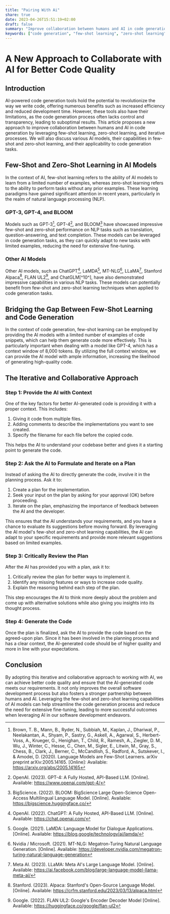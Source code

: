 ```yaml
---
title: "Pairing With Ai"
share: true
date: 2023-04-26T15:51:19+02:00
draft: false
summary: "Improve collaboration between humans and AI in code generation, leveraging few-shot learning, zero-shot learning, and iterative processes. The method involves providing context, asking the AI to formulate and iterate on a plan, critically reviewing the plan, and generating the code, resulting in better code quality and fostering a stronger partnership between humans and AI."
keywords: ["code generation", "few-shot learning", "zero-shot learning", "AI models", "collaboration"]
---
```


# A New Approach to Collaborate with AI for Better Code Quality

## Introduction

AI-powered code generation tools hold the potential to revolutionize the way we write code, offering numerous benefits such as increased efficiency and reduced development time. However, these tools also have their limitations, as the code generation process often lacks control and transparency, leading to suboptimal results. This article proposes a new approach to improve collaboration between humans and AI in code generation by leveraging few-shot learning, zero-shot learning, and iterative processes. We will also discuss various AI models, their capabilities in few-shot and zero-shot learning, and their applicability to code generation tasks.

## Few-Shot and Zero-Shot Learning in AI Models

In the context of AI, few-shot learning refers to the ability of AI models to learn from a limited number of examples, whereas zero-shot learning refers to the ability to perform tasks without any prior examples. These learning paradigms have gained significant attention in recent years, particularly in the realm of natural language processing (NLP).

### GPT-3, GPT-4, and BLOOM

Models such as GPT-3[^1^], GPT-4[^2^], and BLOOM[^3^] have showcased impressive few-shot and zero-shot performance on NLP tasks such as translation, question-answering, and text completion. These models can be leveraged in code generation tasks, as they can quickly adapt to new tasks with limited examples, reducing the need for extensive fine-tuning.

### Other AI Models

Other AI models, such as ChatGPT[^4^], LaMDA[^5^], MT-NLG[^6^], LLaMA[^7^], Stanford Alpaca[^8^], FLAN UL2[^9^], and ChatGLM[^10^], have also demonstrated impressive capabilities in various NLP tasks. These models can potentially benefit from few-shot and zero-shot learning techniques when applied to code generation tasks.

## Bridging the Gap Between Few-Shot Learning and Code Generation

In the context of code generation, few-shot learning can be employed by providing the AI models with a limited number of examples of code snippets, which can help them generate code more effectively. This is particularly important when dealing with a model like GPT-4, which has a context window of 8,000 tokens. By utilizing the full context window, we can provide the AI model with ample information, increasing the likelihood of generating high-quality code.

## The Iterative and Collaborative Approach

### Step 1: Provide the AI with Context

One of the key factors for better AI-generated code is providing it with a proper context. This includes:

1. Giving it code from multiple files.
2. Adding comments to describe the implementations you want to see created.
3. Specify the filename for each file before the copied code.

This helps the AI to understand your codebase better and gives it a starting point to generate the code.

### Step 2: Ask the AI to Formulate and Iterate on a Plan

Instead of asking the AI to directly generate the code, involve it in the planning process. Ask it to:

1. Create a plan for the implementation.
2. Seek your input on the plan by asking for your approval (OK) before proceeding.
3. Iterate on the plan, emphasizing the importance of feedback between the AI and the developer.

This ensures that the AI understands your requirements, and you have a chance to evaluate its suggestions before moving forward. By leveraging the AI model's few-shot and zero-shot learning capabilities, the AI can adapt to your specific requirements and provide more relevant suggestions based on limited examples.

### Step 3: Critically Review the Plan

After the AI has provided you with a plan, ask it to:

1. Critically review the plan for better ways to implement it.
2. Identify any missing features or ways to increase code quality.
3. Explain the reasoning behind each step of the plan.

This step encourages the AI to think more deeply about the problem and come up with alternative solutions while also giving you insights into its thought process.

### Step 4: Generate the Code

Once the plan is finalized, ask the AI to provide the code based on the agreed-upon plan. Since it has been involved in the planning process and has a clear context, the AI-generated code should be of higher quality and more in line with your expectations.

## Conclusion

By adopting this iterative and collaborative approach to working with AI, we can achieve better code quality and ensure that the AI-generated code meets our requirements. It not only improves the overall software development process but also fosters a stronger partnership between humans and AI. Leveraging the few-shot and zero-shot learning capabilities of AI models can help streamline the code generation process and reduce the need for extensive fine-tuning, leading to more successful outcomes when leveraging AI in our software development endeavors.

[^1^]: Brown, T. B., Mann, B., Ryder, N., Subbiah, M., Kaplan, J., Dhariwal, P., Neelakantan, A., Shyam, P., Sastry, G., Askell, A., Agarwal, S., Herbert-Voss, A., Krueger, G., Henighan, T., Child, R., Ramesh, A., Ziegler, D. M., Wu, J., Winter, C., Hesse, C., Chen, M., Sigler, E., Litwin, M., Gray, S., Chess, B., Clark, J., Berner, C., McCandlish, S., Radford, A., Sutskever, I., & Amodei, D. (2020). Language Models are Few-Shot Learners. arXiv preprint arXiv:2005.14165. [Online]: Available: https://arxiv.org/abs/2005.14165

[^2^]: OpenAI. (2023). GPT-4: A Fully Hosted, API-Based LLM. [Online]. Available: https://www.openai.com/gpt-4/

[^3^]: BigScience. (2022). BLOOM: BigScience Large Open-Science Open-Access Multilingual Language Model. [Online]. Available: https://bigscience.huggingface.co/

[^4^]: OpenAI. (2022). ChatGPT: A Fully Hosted, API-Based LLM. [Online]. Available: https://chat.openai.com/

[^5^]: Google. (2021). LaMDA: Language Model for Dialogue Applications. [Online]. Available: https://blog.google/technology/ai/lamda/

[^6^]: Nvidia / Microsoft. (2021). MT-NLG: Megatron-Turing Natural Language Generation. [Online]. Available: https://developer.nvidia.com/megatron-turing-natural-language-generation

[^7^]: Meta AI. (2023). LLaMA: Meta AI's Large Language Model. [Online]. Available: https://ai.facebook.com/blog/large-language-model-llama-meta-ai/

[^8^]: Stanford. (2023). Alpaca: Stanford's Open-Source Language Model. [Online]. Available: https://crfm.stanford.edu/2023/03/13/alpaca.html

[^9^]: Google. (2022). FLAN UL2: Google's Encoder Decoder Model [Online]. Available: https://huggingface.co/google/flan-ul2